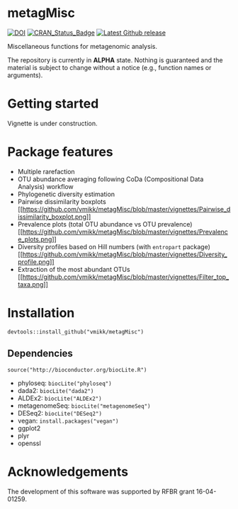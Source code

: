 # metagMisc
[![DOI](https://zenodo.org/badge/DOI/10.5281/zenodo.571403.svg)](https://doi.org/10.5281/zenodo.571403)
[![CRAN_Status_Badge](http://www.r-pkg.org/badges/version/metagMisc)](https://cran.r-project.org/package=metagMisc)
[![Latest Github release](https://img.shields.io/github/release/vmikk/metagMisc.svg)](https://github.com/vmikk/metagMisc/releases/latest)

Miscellaneous functions for metagenomic analysis.

The repository is currently in **ALPHA** state. Nothing is guaranteed and the material is subject to change without a notice (e.g., function names or arguments).

# Getting started

Vignette is under construction.

# Package features
- Multiple rarefaction
- OTU abundance averaging following CoDa (Compositional Data Analysis) workflow
- Phylogenetic diversity estimation
- Pairwise dissimilarity boxplots
[[https://github.com/vmikk/metagMisc/blob/master/vignettes/Pairwise_dissimilarity_boxplot.png]]
- Prevalence plots (total OTU abundance vs OTU prevalence)
[[https://github.com/vmikk/metagMisc/blob/master/vignettes/Prevalence_plots.png]]
- Diversity profiles based on Hill numbers (with `entropart` package)
[[https://github.com/vmikk/metagMisc/blob/master/vignettes/Diversity_profile.png]]
- Extraction of the most abundant OTUs
[[https://github.com/vmikk/metagMisc/blob/master/vignettes/Filter_top_taxa.png]]


# Installation
```
devtools::install_github("vmikk/metagMisc")
```

## Dependencies

`source("http://bioconductor.org/biocLite.R")`
* phyloseq: `biocLite("phyloseq")`
* dada2: `biocLite("dada2")`
* ALDEx2: `biocLite("ALDEx2")`
* metagenomeSeq: `biocLite("metagenomeSeq")`
* DESeq2: `biocLite("DESeq2")`
* vegan: `install.packages("vegan")`
* ggplot2
* plyr
* openssl

# Acknowledgements
The development of this software was supported by RFBR grant 16-04-01259.
